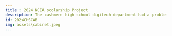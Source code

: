 ```yaml
---
title : 2024 NCEA scolarship Project
description: The cashmere high school digitech department had a problem with a general lack of knowlage within the school as to what the department actually does, resulting in a general ignorance and lack of reconistion of student achivment. I set out to solve this problem as a part of my 2024 NCEA scolarship.
id: 2024CHSCAB
img: assets\cabinet.jpeg
...
```

